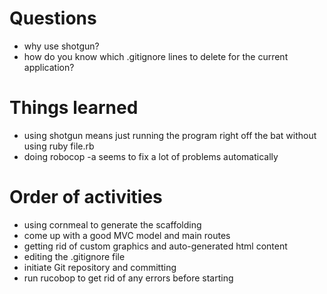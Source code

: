 # Questions
  * why use shotgun?
  * how do you know which .gitignore lines to delete for the current application?

# Things learned
  * using shotgun means just running the program right off the bat without using ruby file.rb
  * doing robocop -a seems to fix a lot of problems automatically


# Order of activities
  * using cornmeal to generate the scaffolding
  * come up with a good MVC model and main routes
  * getting rid of custom graphics and auto-generated html content
  * editing the .gitignore file
  * initiate Git repository and committing
  * run rucobop to get rid of any errors before starting